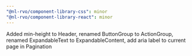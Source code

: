 ```yaml
---
"@nl-rvo/component-library-css": minor
"@nl-rvo/component-library-react": minor
---
```


Added min-height to Header, renamed ButtonGroup to ActionGroup, renamed ExpandableText to ExpandableContent, add aria label to current page in Pagination
